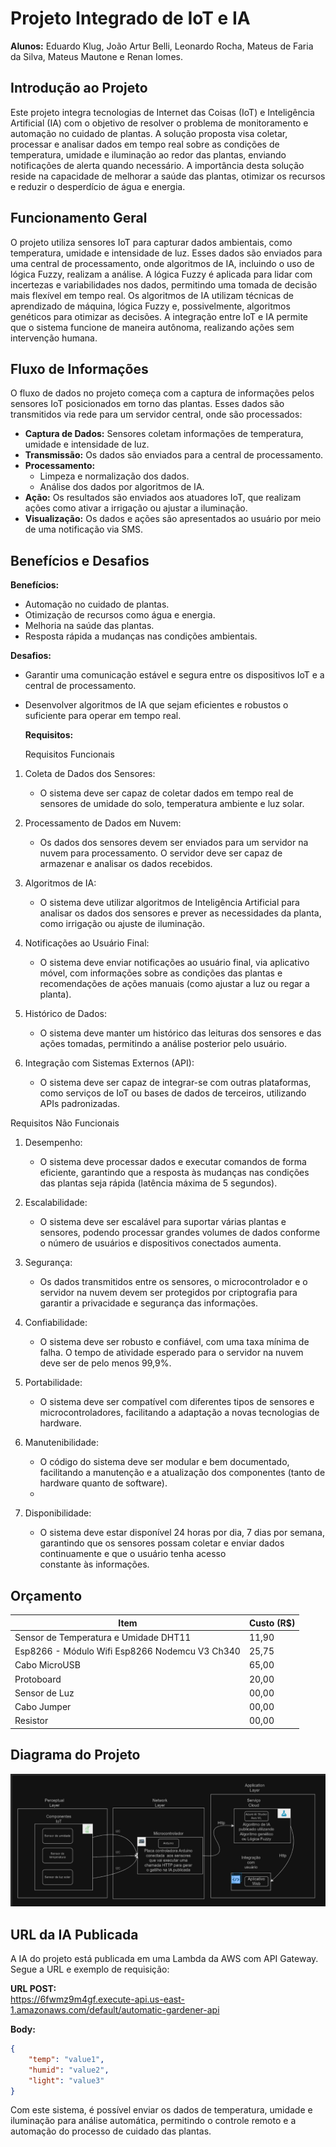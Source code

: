 
# Projeto Integrado de IoT e IA

**Alunos:** Eduardo Klug, João Artur Belli, Leonardo Rocha, Mateus de Faria da Silva, Mateus Mautone e Renan Iomes.

## Introdução ao Projeto
Este projeto integra tecnologias de Internet das Coisas (IoT) e Inteligência Artificial (IA) com o objetivo de resolver o problema de monitoramento e automação no cuidado de plantas. A solução proposta visa coletar, processar e analisar dados em tempo real sobre as condições de temperatura, umidade e iluminação ao redor das plantas, enviando notificações de alerta quando necessário. A importância desta solução reside na capacidade de melhorar a saúde das plantas, otimizar os recursos e reduzir o desperdício de água e energia.

## Funcionamento Geral
O projeto utiliza sensores IoT para capturar dados ambientais, como temperatura, umidade e intensidade de luz. Esses dados são enviados para uma central de processamento, onde algoritmos de IA, incluindo o uso de lógica Fuzzy, realizam a análise. A lógica Fuzzy é aplicada para lidar com incertezas e variabilidades nos dados, permitindo uma tomada de decisão mais flexível em tempo real. Os algoritmos de IA utilizam técnicas de aprendizado de máquina, lógica Fuzzy e, possivelmente, algoritmos genéticos para otimizar as decisões. A integração entre IoT e IA permite que o sistema funcione de maneira autônoma, realizando ações sem intervenção humana.

## Fluxo de Informações
O fluxo de dados no projeto começa com a captura de informações pelos sensores IoT posicionados em torno das plantas. Esses dados são transmitidos via rede para um servidor central, onde são processados:

- **Captura de Dados:** Sensores coletam informações de temperatura, umidade e intensidade de luz.
- **Transmissão:** Os dados são enviados para a central de processamento.
- **Processamento:** 
  - Limpeza e normalização dos dados.
  - Análise dos dados por algoritmos de IA.
- **Ação:** Os resultados são enviados aos atuadores IoT, que realizam ações como ativar a irrigação ou ajustar a iluminação.
- **Visualização:** Os dados e ações são apresentados ao usuário por meio de uma notificação via SMS.

## Benefícios e Desafios
**Benefícios:**

- Automação no cuidado de plantas.
- Otimização de recursos como água e energia.
- Melhoria na saúde das plantas.
- Resposta rápida a mudanças nas condições ambientais.

**Desafios:**

- Garantir uma comunicação estável e segura entre os dispositivos IoT e a central de processamento.
- Desenvolver algoritmos de IA que sejam eficientes e robustos o suficiente para operar em tempo real.

  **Requisitos:**

  Requisitos Funcionais

1. Coleta de Dados dos Sensores:
   - O sistema deve ser capaz de coletar dados em tempo real de sensores de umidade do solo, temperatura ambiente e luz solar.

2. Processamento de Dados em Nuvem:
   - Os dados dos sensores devem ser enviados para um servidor na nuvem para processamento. O servidor deve ser capaz de armazenar e analisar os dados recebidos.

3. Algoritmos de IA:
   - O sistema deve utilizar algoritmos de Inteligência Artificial para analisar os dados dos sensores e prever as necessidades da planta, como irrigação ou ajuste de iluminação.

4. Notificações ao Usuário Final:
   - O sistema deve enviar notificações ao usuário final, via aplicativo móvel, com informações sobre as condições das plantas e recomendações de ações manuais (como ajustar a luz ou regar a planta).

5. Histórico de Dados:
   - O sistema deve manter um histórico das leituras dos sensores e das ações tomadas, permitindo a análise posterior pelo usuário.

6. Integração com Sistemas Externos (API):
   - O sistema deve ser capaz de integrar-se com outras plataformas, como serviços de IoT ou bases de dados de terceiros, utilizando APIs padronizadas.



 Requisitos Não Funcionais

1. Desempenho:
   - O sistema deve processar dados e executar comandos de forma eficiente, garantindo que a resposta às mudanças nas condições das plantas seja rápida (latência máxima de 5 segundos).

2. Escalabilidade:
   - O sistema deve ser escalável para suportar várias plantas e sensores, podendo processar grandes volumes de dados conforme o número de usuários e dispositivos conectados aumenta.

3. Segurança:
   - Os dados transmitidos entre os sensores, o microcontrolador e o servidor na nuvem devem ser protegidos por criptografia para garantir a privacidade e segurança das informações.

4. Confiabilidade:
   - O sistema deve ser robusto e confiável, com uma taxa mínima de falha. O tempo de atividade esperado para o servidor na nuvem deve ser de pelo menos 99,9%.

5. Portabilidade:
   - O sistema deve ser compatível com diferentes tipos de sensores e microcontroladores, facilitando a adaptação a novas tecnologias de hardware.

6. Manutenibilidade:
   - O código do sistema deve ser modular e bem documentado, facilitando a manutenção e a atualização dos componentes (tanto de hardware quanto de software).
   - 
7. Disponibilidade:
   - O sistema deve estar disponível 24 horas por dia, 7 dias por semana, garantindo que os sensores possam coletar e enviar dados continuamente e que o usuário tenha acesso constante às informações.

## Orçamento
| Item                                   | Custo (R$) |
|----------------------------------------|------------|
| Sensor de Temperatura e Umidade DHT11  | 11,90      |
| Esp8266 - Módulo Wifi Esp8266 Nodemcu V3 Ch340 | 25,75      |
| Cabo MicroUSB                          | 65,00      |
| Protoboard                             | 20,00      |
| Sensor de Luz                          | 00,00      |
| Cabo Jumper                            | 00,00      |
| Resistor                               | 00,00      |

## Diagrama do Projeto
![Diagrama do Projeto](project_diagram.png)

## URL da IA Publicada
A IA do projeto está publicada em uma Lambda da AWS com API Gateway. Segue a URL e exemplo de requisição:

**URL POST:**  
https://6fwmz9m4gf.execute-api.us-east-1.amazonaws.com/default/automatic-gardener-api

**Body:**  
```json
{
    "temp": "value1",
    "humid": "value2",
    "light": "value3"
}
```

Com este sistema, é possível enviar os dados de temperatura, umidade e iluminação para análise automática, permitindo o controle remoto e a automação do processo de cuidado das plantas.
